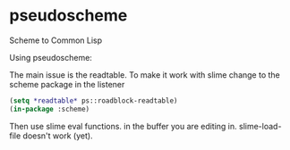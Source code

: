 # pseudoscheme
Scheme to Common Lisp

Using pseudoscheme:

The main issue is the readtable. To make it work with slime change to the scheme package in the listener

```lisp
(setq *readtable* ps::roadblock-readtable)
(in-package :scheme)
```
Then use slime eval functions. in the buffer you are editing in. 
slime-load-file doesn't work (yet).
